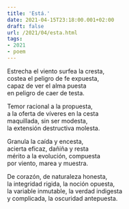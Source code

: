```yaml
---
title: 'Está.'
date: 2021-04-15T23:18:00.001+02:00
draft: false
url: /2021/04/esta.html
tags: 
- 2021
- poem
---
```


Estrecha el viento surfea la cresta,  
costea el peligro de fe expuesta,  
capaz de ver el alma puesta  
en peligro de caer de testa.  

Temor racional a la propuesta,  
a la oferta de víveres en la cesta  
maquillada, sin ser modesta,  
la extensión destructiva molesta.  

Granula la caída y encesta,  
acierta eficaz, dañiña y resta  
mérito a la evolución, compuesta  
por viento, marea y muestra.  

De corazón, de naturaleza honesta,  
la integridad rigida, la noción opuesta,  
la variable inmutable, la verdad indigesta  
y complicada, la oscuridad antepuesta.  